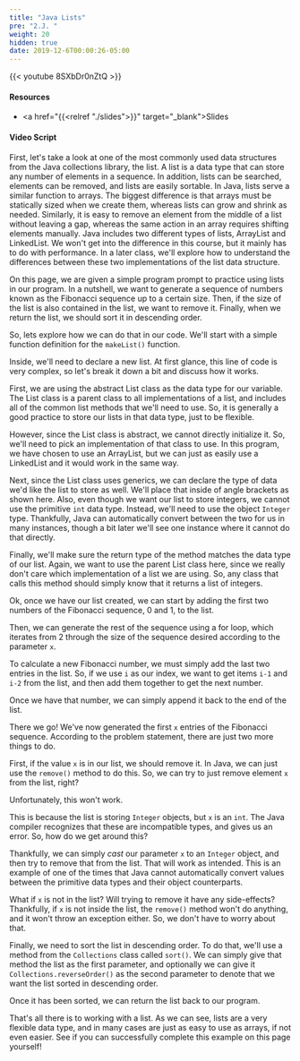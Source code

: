 ```yaml
---
title: "Java Lists"
pre: "2.J. "
weight: 20
hidden: true
date: 2019-12-6T00:00:26-05:00
---
```


{{< youtube 8SXbDr0nZtQ >}}

#### Resources

* <a href="{{<relref "./slides">}}" target="_blank">Slides</a>

#### Video Script

First, let's take a look at one of the most commonly used data structures from the Java collections library, the list. A list is a data type that can store any number of elements in a sequence. In addition, lists can be searched, elements can be removed, and lists are easily sortable. In Java, lists serve a similar function to arrays. The biggest difference is that arrays must be statically sized when we create them, whereas lists can grow and shrink as needed. Similarly, it is easy to remove an element from the middle of a list without leaving a gap, whereas the same action in an array requires shifting elements manually. Java includes two different types of lists, ArrayList and LinkedList. We won't get into the difference in this course, but it mainly has to do with performance. In a later class, we'll explore how to understand the differences between these two implementations of the list data structure.

On this page, we are given a simple program prompt to practice using lists in our program. In a nutshell, we want to generate a sequence of numbers known as the Fibonacci sequence up to a certain size. Then, if the size of the list is also contained in the list, we want to remove it. Finally, when we return the list, we should sort it in descending order.

So, lets explore how we can do that in our code. We'll start with a simple function definition for the `makeList()` function.

Inside, we'll need to declare a new list. At first glance, this line of code is very complex, so let's break it down a bit and discuss how it works.

First, we are using the abstract List class as the data type for our variable. The List class is a parent class to all implementations of a list, and includes all of the common list methods that we'll need to use. So, it is generally a good practice to store our lists in that data type, just to be flexible.

However, since the List class is abstract, we cannot directly initialize it. So, we'll need to pick an implementation of that class to use. In this program, we have chosen to use an ArrayList, but we can just as easily use a LinkedList and it would work in the same way.

Next, since the List class uses generics, we can declare the type of data we'd like the list to store as well. We'll place that inside of angle brackets as shown here. Also, even though we want our list to store integers, we cannot use the primitive `int` data type. Instead, we'll need to use the object `Integer` type. Thankfully, Java can automatically convert between the two for us in many instances, though a bit later we'll see one instance where it cannot do that directly.

Finally, we'll make sure the return type of the method matches the data type of our list. Again, we want to use the parent List class here, since we really don't care which implementation of a list we are using. So, any class that calls this method should simply know that it returns a list of integers.

Ok, once we have our list created, we can start by adding the first two numbers of the Fibonacci sequence, 0 and 1, to the list.

Then, we can generate the rest of the sequence using a for loop, which iterates from 2 through the size of the sequence desired according to the parameter `x`.

To calculate a new Fibonacci number, we must simply add the last two entries in the list. So, if we use `i` as our index, we want to get items `i-1` and `i-2` from the list, and then add them together to get the next number.

Once we have that number, we can simply append it back to the end of the list.

There we go! We've now generated the first `x` entries of the Fibonacci sequence. According to the problem statement, there are just two more things to do.

First, if the value `x` is in our list, we should remove it. In Java, we can just use the `remove()` method to do this. So, we can try to just remove element `x` from the list, right?

Unfortunately, this won't work.

This is because the list is storing `Integer` objects, but `x` is an `int`. The Java compiler recognizes that these are incompatible types, and gives us an error. So, how do we get around this?

Thankfully, we can simply _cast_ our parameter `x` to an `Integer` object, and then try to remove that from the list. That will work as intended. This is an example of one of the times that Java cannot automatically convert values between the primitive data types and their object counterparts.

What if `x` is not in the list? Will trying to remove it have any side-effects? Thankfully, if `x` is not inside the list, the `remove()` method won't do anything, and it won't throw an exception either. So, we don't have to worry about that.

Finally, we need to sort the list in descending order. To do that, we'll use a method from the `Collections` class called `sort()`. We can simply give that method the list as the first parameter, and optionally we can give it `Collections.reverseOrder()` as the second parameter to denote that we want the list sorted in descending order.

Once it has been sorted, we can return the list back to our program.

That's all there is to working with a list. As we can see, lists are a very flexible data type, and in many cases are just as easy to use as arrays, if not even easier. See if you can successfully complete this example on this page yourself!
